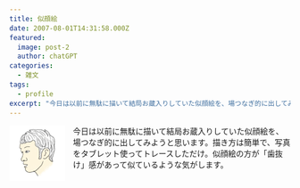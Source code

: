 ```yaml
---
title: 似顔絵
date: 2007-08-01T14:31:58.000Z
featured:
  image: post-2
  author: chatGPT
categories:
  - 雑文
tags:
  - profile
excerpt: "今日は以前に無駄に描いて結局お蔵入りしていた似顔絵を、場つなぎ的に出してみようと思います。描き方は簡単で、写真をタブレット使ってトレースしただけ。似顔絵の方が「歯抜け」感があって似ているような気がします。"
---
```


<img src="/assets/i/me.gif" style="float:left; margin-right:1em;"> 今日は以前に無駄に描いて結局お蔵入りしていた似顔絵を、場つなぎ的に出してみようと思います。描き方は簡単で、写真をタブレット使ってトレースしただけ。似顔絵の方が「歯抜け」感があって似ているような気がします。
